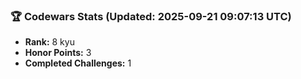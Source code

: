 ### 🏆 Codewars Stats (Updated: 2025-09-21 09:07:13 UTC)

- **Rank:** 8 kyu
- **Honor Points:** 3
- **Completed Challenges:** 1
